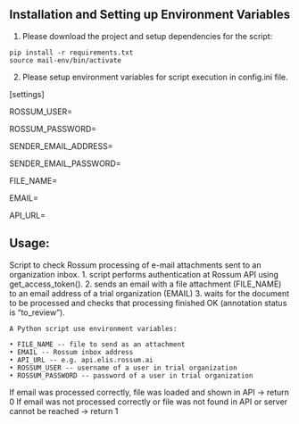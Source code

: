 ## Installation and Setting up Environment Variables

1. Please download the project and setup dependencies for the script:

```
pip install -r requirements.txt
source mail-env/bin/activate
```

2. Please setup environment variables for script execution in config.ini file.

[settings]

ROSSUM_USER=

ROSSUM_PASSWORD=

SENDER_EMAIL_ADDRESS=

SENDER_EMAIL_PASSWORD=

FILE_NAME=

EMAIL=

API_URL=

## Usage:
Script to check Rossum processing of e-mail attachments sent to an organization inbox.
    1. script performs authentication at Rossum API using get_access_token().
    2. sends an email with a file attachment (FILE_NAME) to an email address of a trial organization (EMAIL)
    3. waits for the document to be processed and checks that processing finished OK (annotation status is “to_review”).

    A Python script use environment variables:

    • FILE_NAME -- file to send as an attachment
    • EMAIL -- Rossum inbox address
    • API_URL -- e.g. api.elis.rossum.ai
    • ROSSUM_USER -- username of a user in trial organization
    • ROSSUM_PASSWORD -- password of a user in trial organization

If email was processed correctly, file was loaded and shown in API -> return 0
If email was not processed correctly or file was not found in API or server cannot be reached -> return 1

